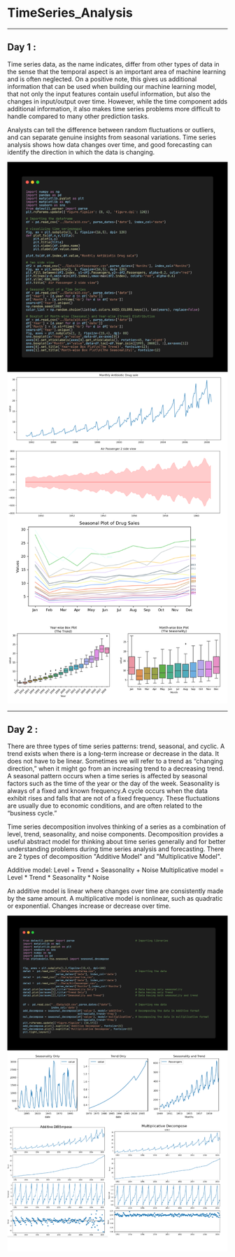 # TimeSeries_Analysis
---
## Day 1 :

Time series data, as the name indicates, differ from other types of data in the sense that the temporal aspect is an important area of machine learning and is often neglected. On a positive note, this gives us additional information that can be used when building our machine learning model, that not only the input features contain useful information, but also the changes in input/output over time. However, while the time component adds additional information, it also makes time series problems more difficult to handle compared to many other prediction tasks.

Analysts can tell the difference between random fluctuations or outliers, and can separate genuine insights from seasonal variations. Time series analysis shows how data changes over time, and good forecasting can identify the direction in which the data is changing.

![img.png](Day1/code.png) 
![img.png](Day1/plot.png)

---
## Day 2 : 

There are three types of time series patterns: trend, seasonal, and cyclic. A trend exists when there is a long-term increase or decrease in the data. It does not have to be linear. Sometimes we will refer to a trend as “changing direction,” when it might go from an increasing trend to a decreasing trend. A seasonal pattern occurs when a time series is affected by seasonal factors such as the time of the year or the day of the week. Seasonality is always of a fixed and known frequency.A cycle occurs when the data exhibit rises and falls that are not of a fixed frequency. These fluctuations are usually due to economic conditions, and are often related to the “business cycle.”

Time series decomposition involves thinking of a series as a combination of level, trend, seasonality, and noise components. Decomposition provides a useful abstract model for thinking about time series generally and for better understanding problems during time series analysis and forecasting. There are 2 types of decomposition "Additive Model" and "Multiplicative Model". 

Additive model: Level + Trend + Seasonality + Noise
Multiplicative model = Level * Trend * Seasonality * Noise

An additive model is linear where changes over time are consistently made by the same amount. A multiplicative model is nonlinear, such as quadratic or exponential. Changes increase or decrease over time.

![img.png](Day2/code.png) 
![img.png](Day2/plot.png)
